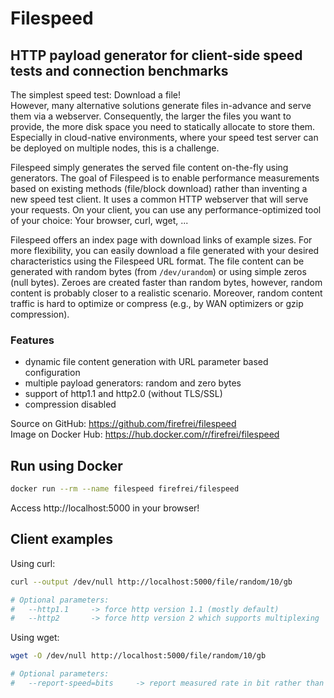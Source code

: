 # Filespeed
## HTTP payload generator for client-side speed tests and connection benchmarks

The simplest speed test: Download a file!  
However, many alternative solutions generate files in-advance and serve them via a webserver. Consequently, the larger the files you want to provide, the more disk space you need to statically allocate to store them. Especially in cloud-native environments, where your speed test server can be deployed on multiple nodes, this is a challenge.  
  
Filespeed simply generates the served file content on-the-fly using generators. The goal of Filespeed is to enable performance measurements based on existing methods (file/block download) rather than inventing a new speed test client. It uses a common HTTP webserver that will serve your requests. On your client, you can use any performance-optimized tool of your choice: Your browser, curl, wget, ...  
  
Filespeed offers an index page with download links of example sizes. For more flexibility, you can easily download a file generated with your desired characteristics using the Filespeed URL format. The file content can be generated with random bytes (from `/dev/urandom`) or using simple zeros (null bytes). Zeroes are created faster than random bytes, however, random content is probably closer to a realistic scenario. Moreover, random content traffic is hard to optimize or compress (e.g., by WAN optimizers or gzip compression).  

### Features
- dynamic file content generation with URL parameter based configuration
- multiple payload generators: random and zero bytes
- support of http1.1 and http2.0 (without TLS/SSL)
- compression disabled
  
Source on GitHub: https://github.com/firefrei/filespeed  
Image on Docker Hub: https://hub.docker.com/r/firefrei/filespeed  


## Run using Docker
```bash
docker run --rm --name filespeed firefrei/filespeed
```

Access http://localhost:5000 in your browser!


## Client examples

Using curl:
```bash
curl --output /dev/null http://localhost:5000/file/random/10/gb

# Optional parameters:
#   --http1.1     -> force http version 1.1 (mostly default)
#   --http2       -> force http version 2 which supports multiplexing
```

Using wget:
```bash
wget -O /dev/null http://localhost:5000/file/random/10/gb

# Optional parameters:
#   --report-speed=bits     -> report measured rate in bit rather than bytes per second
```
